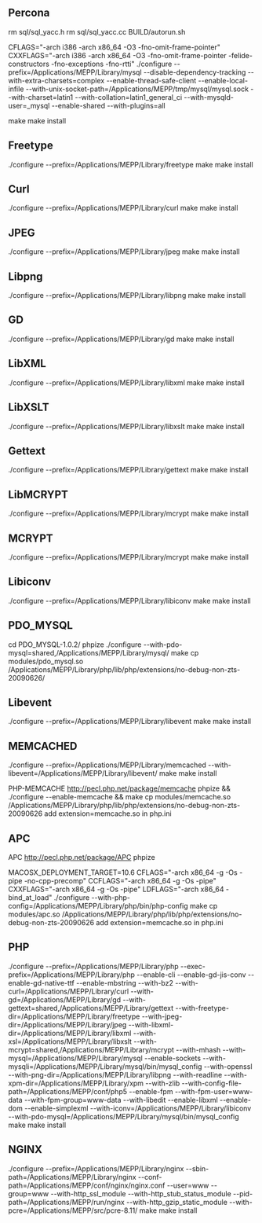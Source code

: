 Percona
---

rm sql/sql_yacc.h
rm sql/sql_yacc.cc
BUILD/autorun.sh

CFLAGS="-arch i386 -arch x86_64 -O3 -fno-omit-frame-pointer" CXXFLAGS="-arch i386 -arch x86_64 -O3 -fno-omit-frame-pointer -felide-constructors -fno-exceptions -fno-rtti" ./configure --prefix=/Applications/MEPP/Library/mysql --disable-dependency-tracking --with-extra-charsets=complex --enable-thread-safe-client --enable-local-infile --with-unix-socket-path=/Applications/MEPP/tmp/mysql/mysql.sock --with-charset=latin1 --with-collation=latin1_general_ci --with-mysqld-user=_mysql --enable-shared --with-plugins=all

make
make install

Freetype
---
./configure --prefix=/Applications/MEPP/Library/freetype
make
make install

Curl
----
./configure --prefix=/Applications/MEPP/Library/curl
make
make install

JPEG
---
./configure --prefix=/Applications/MEPP/Library/jpeg
make
make install

Libpng
---
./configure --prefix=/Applications/MEPP/Library/libpng
make
make install

GD
---
./configure --prefix=/Applications/MEPP/Library/gd
make
make install

LibXML
---
./configure --prefix=/Applications/MEPP/Library/libxml
make
make install

LibXSLT
---
./configure --prefix=/Applications/MEPP/Library/libxslt
make
make install

Gettext
---
./configure --prefix=/Applications/MEPP/Library/gettext
make 
make install

LibMCRYPT
---
./configure --prefix=/Applications/MEPP/Library/mcrypt
make
make install

MCRYPT
---
./configure --prefix=/Applications/MEPP/Library/mcrypt
make
make install

Libiconv
---
./configure --prefix=/Applications/MEPP/Library/libiconv
make
make install

PDO_MYSQL
---
cd PDO_MYSQL-1.0.2/
phpize
./configure --with-pdo-mysql=shared,/Applications/MEPP/Library/mysql/
make
cp modules/pdo_mysql.so /Applications/MEPP/Library/php/lib/php/extensions/no-debug-non-zts-20090626/

Libevent
---
./configure --prefix=/Applications/MEPP/Library/libevent
make
make install

MEMCACHED
---
./configure --prefix=/Applications/MEPP/Library/memcached --with-libevent=/Applications/MEPP/Library/libevent/
make
make install

PHP-MEMCACHE http://pecl.php.net/package/memcache
phpize && ./configure --enable-memcache && make
cp modules/memcache.so /Applications/MEPP/Library/php/lib/php/extensions/no-debug-non-zts-20090626
add extension=memcache.so in php.ini

APC
---
APC http://pecl.php.net/package/APC
phpize

MACOSX_DEPLOYMENT_TARGET=10.6 CFLAGS="-arch x86_64 -g -Os -pipe -no-cpp-precomp" CCFLAGS="-arch x86_64 -g -Os -pipe" CXXFLAGS="-arch x86_64 -g -Os -pipe" LDFLAGS="-arch x86_64 -bind_at_load" ./configure --with-php-config=/Applications/MEPP/Library/php/bin/php-config
make
cp modules/apc.so /Applications/MEPP/Library/php/lib/php/extensions/no-debug-non-zts-20090626
add extension=memcache.so in php.ini


PHP
---
./configure --prefix=/Applications/MEPP/Library/php --exec-prefix=/Applications/MEPP/Library/php --enable-cli --enable-gd-jis-conv --enable-gd-native-ttf --enable-mbstring --with-bz2 --with-curl=/Applications/MEPP/Library/curl --with-gd=/Applications/MEPP/Library/gd --with-gettext=shared,/Applications/MEPP/Library/gettext --with-freetype-dir=/Applications/MEPP/Library/freetype --with-jpeg-dir=/Applications/MEPP/Library/jpeg --with-libxml-dir=/Applications/MEPP/Library/libxml --with-xsl=/Applications/MEPP/Library/libxslt --with-mcrypt=shared,/Applications/MEPP/Library/mcrypt --with-mhash --with-mysql=/Applications/MEPP/Library/mysql --enable-sockets --with-mysqli=/Applications/MEPP/Library/mysql/bin/mysql_config  --with-openssl --with-png-dir=/Applications/MEPP/Library/libpng --with-readline --with-xpm-dir=/Applications/MEPP/Library/xpm --with-zlib --with-config-file-path=/Applications/MEPP/conf/php5 --enable-fpm --with-fpm-user=www-data --with-fpm-group=www-data --with-libedit --enable-libxml --enable-dom --enable-simplexml --with-iconv=/Applications/MEPP/Library/libiconv --with-pdo-mysql=/Applications/MEPP/Library/mysql/bin/mysql_config
make 
make install

NGINX
---
./configure --prefix=/Applications/MEPP/Library/nginx --sbin-path=/Applications/MEPP/Library/nginx --conf-path=/Applications/MEPP/conf/nginx/nginx.conf --user=www --group=www --with-http_ssl_module --with-http_stub_status_module --pid-path=/Applications/MEPP/run/nginx --with-http_gzip_static_module --with-pcre=/Applications/MEPP/src/pcre-8.11/
make
make install